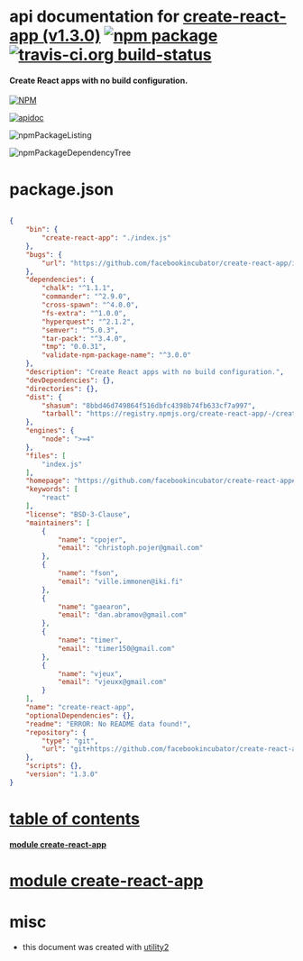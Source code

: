 # api documentation for  [create-react-app (v1.3.0)](https://github.com/facebookincubator/create-react-app#readme)  [![npm package](https://img.shields.io/npm/v/npmdoc-create-react-app.svg?style=flat-square)](https://www.npmjs.org/package/npmdoc-create-react-app) [![travis-ci.org build-status](https://api.travis-ci.org/npmdoc/node-npmdoc-create-react-app.svg)](https://travis-ci.org/npmdoc/node-npmdoc-create-react-app)
#### Create React apps with no build configuration.

[![NPM](https://nodei.co/npm/create-react-app.png?downloads=true)](https://www.npmjs.com/package/create-react-app)

[![apidoc](https://npmdoc.github.io/node-npmdoc-create-react-app/build/screenCapture.buildNpmdoc.browser._2Fhome_2Ftravis_2Fbuild_2Fnpmdoc_2Fnode-npmdoc-create-react-app_2Ftmp_2Fbuild_2Fapidoc.html.png)](https://npmdoc.github.io/node-npmdoc-create-react-app/build..beta..travis-ci.org/apidoc.html)

![npmPackageListing](https://npmdoc.github.io/node-npmdoc-create-react-app/build/screenCapture.npmPackageListing.svg)

![npmPackageDependencyTree](https://npmdoc.github.io/node-npmdoc-create-react-app/build/screenCapture.npmPackageDependencyTree.svg)



# package.json

```json

{
    "bin": {
        "create-react-app": "./index.js"
    },
    "bugs": {
        "url": "https://github.com/facebookincubator/create-react-app/issues"
    },
    "dependencies": {
        "chalk": "^1.1.1",
        "commander": "^2.9.0",
        "cross-spawn": "^4.0.0",
        "fs-extra": "^1.0.0",
        "hyperquest": "^2.1.2",
        "semver": "^5.0.3",
        "tar-pack": "^3.4.0",
        "tmp": "0.0.31",
        "validate-npm-package-name": "^3.0.0"
    },
    "description": "Create React apps with no build configuration.",
    "devDependencies": {},
    "directories": {},
    "dist": {
        "shasum": "8bbd46d749864f516dbfc4398b74fb633cf7a997",
        "tarball": "https://registry.npmjs.org/create-react-app/-/create-react-app-1.3.0.tgz"
    },
    "engines": {
        "node": ">=4"
    },
    "files": [
        "index.js"
    ],
    "homepage": "https://github.com/facebookincubator/create-react-app#readme",
    "keywords": [
        "react"
    ],
    "license": "BSD-3-Clause",
    "maintainers": [
        {
            "name": "cpojer",
            "email": "christoph.pojer@gmail.com"
        },
        {
            "name": "fson",
            "email": "ville.immonen@iki.fi"
        },
        {
            "name": "gaearon",
            "email": "dan.abramov@gmail.com"
        },
        {
            "name": "timer",
            "email": "timer150@gmail.com"
        },
        {
            "name": "vjeux",
            "email": "vjeuxx@gmail.com"
        }
    ],
    "name": "create-react-app",
    "optionalDependencies": {},
    "readme": "ERROR: No README data found!",
    "repository": {
        "type": "git",
        "url": "git+https://github.com/facebookincubator/create-react-app.git"
    },
    "scripts": {},
    "version": "1.3.0"
}
```



# <a name="apidoc.tableOfContents"></a>[table of contents](#apidoc.tableOfContents)

#### [module create-react-app](#apidoc.module.create-react-app)



# <a name="apidoc.module.create-react-app"></a>[module create-react-app](#apidoc.module.create-react-app)



# misc
- this document was created with [utility2](https://github.com/kaizhu256/node-utility2)
